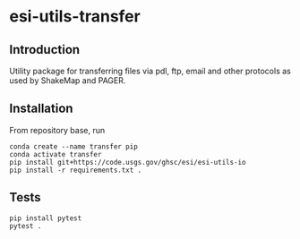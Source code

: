 # esi-utils-transfer

## Introduction

Utility package for transferring files via pdl, ftp, email and other protocols as 
used by ShakeMap and PAGER. 

## Installation

From repository base, run
```
conda create --name transfer pip
conda activate transfer
pip install git+https://code.usgs.gov/ghsc/esi/esi-utils-io
pip install -r requirements.txt .
```

## Tests

```
pip install pytest
pytest .
```